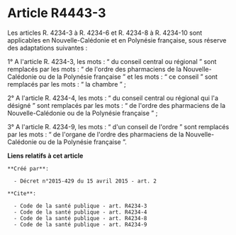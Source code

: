 # Article R4443-3

Les articles R. 4234-3 à R. 4234-6 et R. 4234-8 à R. 4234-10 sont applicables en Nouvelle-Calédonie et en Polynésie
française, sous réserve des adaptations suivantes : 

1° A l'article R. 4234-3, les mots : “ du conseil central ou régional ” sont remplacés par les mots : “ de l'ordre des
pharmaciens de la Nouvelle-Calédonie ou de la Polynésie française ” et les mots : “ ce conseil ” sont remplacés par les
mots : “ la chambre ” ; 

2° A l'article R. 4234-4, les mots : “ du conseil central ou régional qui l'a désigné ” sont remplacés par les mots : “ de
l'ordre des pharmaciens de la Nouvelle-Calédonie ou de la Polynésie française ” ; 

3° A l'article R. 4234-9, les mots : “ d'un conseil de l'ordre ” sont remplacés par les mots : “ de l'organe de l'ordre des
pharmaciens de la Nouvelle-Calédonie ou de la Polynésie française ”.

**Liens relatifs à cet article**

	**Créé par**:

	  - Décret n°2015-429 du 15 avril 2015 - art. 2

	**Cite**:

	  - Code de la santé publique - art. R4234-3
	  - Code de la santé publique - art. R4234-4
	  - Code de la santé publique - art. R4234-8
	  - Code de la santé publique - art. R4234-9
